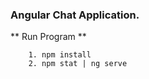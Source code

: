 ### Angular Chat Application.

** Run Program **

```
    1. npm install
    2. npm stat | ng serve

```